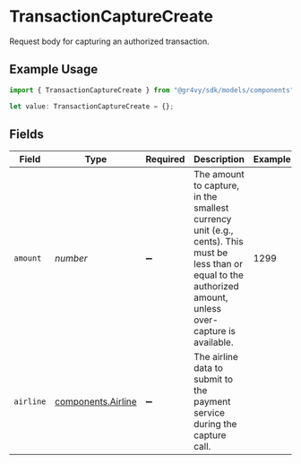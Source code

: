 # TransactionCaptureCreate

Request body for capturing an authorized transaction.

## Example Usage

```typescript
import { TransactionCaptureCreate } from "@gr4vy/sdk/models/components";

let value: TransactionCaptureCreate = {};
```

## Fields

| Field                                                                                                                                                           | Type                                                                                                                                                            | Required                                                                                                                                                        | Description                                                                                                                                                     | Example                                                                                                                                                         |
| --------------------------------------------------------------------------------------------------------------------------------------------------------------- | --------------------------------------------------------------------------------------------------------------------------------------------------------------- | --------------------------------------------------------------------------------------------------------------------------------------------------------------- | --------------------------------------------------------------------------------------------------------------------------------------------------------------- | --------------------------------------------------------------------------------------------------------------------------------------------------------------- |
| `amount`                                                                                                                                                        | *number*                                                                                                                                                        | :heavy_minus_sign:                                                                                                                                              | The amount to capture, in the smallest currency unit (e.g., cents). This must be less than or equal to the authorized amount, unless over-capture is available. | 1299                                                                                                                                                            |
| `airline`                                                                                                                                                       | [components.Airline](../../models/components/airline.md)                                                                                                        | :heavy_minus_sign:                                                                                                                                              | The airline data to submit to the payment service during the capture call.                                                                                      |                                                                                                                                                                 |